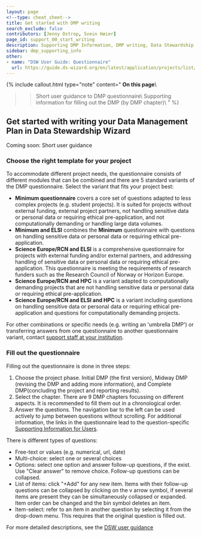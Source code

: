 ```yaml
---
layout: page
<!--type: cheat_sheet-->
title: Get started with DMP writing
search_exclude: false
contributors: [Jenny Ostrop, Svein Høier]
page_id: support_00_start_writing
description: Supporting DMP Information, DMP writing, Data Stewardship Wizard, DSW, User guide
sidebar: dmp_supporting_info
other:
- name: "DSW User Guide: Questionnaire"
  url: https://guide.ds-wizard.org/en/latest/application/projects/list/detail/questionnaire.html\#project-questionnaire
---
```


{% include callout.html type="note" content="
**On this page**\\
>> Short user guidance to DMP questionnaire\\
>> Supporting information for filling out the DMP (by DMP chapter)\\
" %}

## Get started with writing your Data Management Plan in Data Stewardship Wizard

Coming soon: Short user guidance

### Choose the right template for your project
To accommodate different project needs, the questionnaire consists of different modules that can be combined and there are 5 standard variants of the DMP questionnaire. Select the variant that fits your project best:
* **Minimum questionnaire** covers a core set of questions adapted to less complex projects (e.g. student projects). It is suited for projects without external funding, external project partners, not handling sensitive data or personal data or requiring ethical pre-application, and not computationally demanding or handling large data volumes.
* **Minimum and ELSI** combines the **Minimum** questionnaire with questions on handling sensitive data or personal data or requiring ethical pre-application.
* **Science Europe/RCN and ELSI** is a comprehensive questionnaire for projects with external funding and/or external partners, and addressing handling of sensitive data or personal data or requiring ethical pre-application. This questionnaire is meeting the requirements of research funders such as the Research Council of Norway or Horizon Europe.
* **Science Europe/RCN and HPC** is a variant adapted to computationally demanding projects that are not handling sensitive data or personal data or requiring ethical pre-application.
* **Science Europe/RCN and ELSI and HPC** is a variant including questions on handling sensitive data or personal data or requiring ethical pre-application and questions for computationally demanding projects.

For other combinations or specific needs (e.g. writing an 'umbrella DMP') or transferring answers from one questionnaire to another questionnaire variant, contact [support staff at your institution](/pages/support_00_local_disc).

### Fill out the questionnaire
Filling out the questionnaire is done in three steps:
1. Choose the project phase. Initial DMP (the first version), Midway DMP (revising the DMP and adding more information), and Complete DMP(concluding the project and reporting results).
2. Select the chapter. There are 9 DMP chapters focussing on different aspects. It is recommended to fill them out in a chronological order.
3. Answer the questions. The navigation bar to the left can be used actively to jump between questions without scrolling. For additional information, the links in the questionnaire lead to the question-specific [Supporting Information for Users](/pages/dmp_supporting_info/).

There is different types of questions:
* Free-text or values (e.g. numerical, url, date)
* Multi-choice: select one or several choices
* Options: select one option and answer follow-up questions, if the exist. Use "Clear answer" to remove choice. Follow-up questions can be collapsed.
* List of items: click "+Add" for any new item. Items with their follow-up questions can be collapsed by clicking on the v arrow symbol, if several items are present they can be simultaneously collapsed or expanded. Item order can be changed and the bin symbol deletes an item.
* Item-select: refer to an item in another question by selecting it from the drop-down menu. This requires that the original question is filled out.

For more detailed descriptions, see the [DSW user guidance](/pages/support_00_start_writing#further-resources)